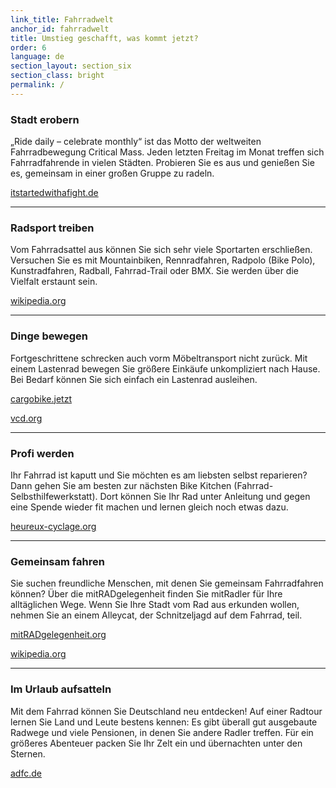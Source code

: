 ```yaml
---
link_title: Fahrradwelt
anchor_id: fahrradwelt
title: Umstieg geschafft, was kommt jetzt?
order: 6
language: de
section_layout: section_six
section_class: bright
permalink: /
---
```


### Stadt erobern
„Ride daily – celebrate monthly“ ist das Motto der weltweiten Fahrradbewegung Critical Mass. Jeden letzten Freitag im Monat treffen sich Fahrradfahrende in vielen Städten. Probieren Sie es aus und genießen Sie es, gemeinsam in einer großen Gruppe zu radeln.

<a href="http://itstartedwithafight.de/critical-mass-deutschland/" target="_blank">itstartedwithafight.de</a>

***

### Radsport treiben
Vom Fahrradsattel aus können Sie sich sehr viele Sportarten erschließen.  Versuchen Sie es mit Mountainbiken, Rennradfahren, Radpolo (Bike Polo), Kunstradfahren, Radball, Fahrrad-Trail oder BMX. Sie werden über die Vielfalt erstaunt sein.

<a href="https://de.wikipedia.org/wiki/Radpolo" target="_blank">wikipedia.org</a>

***

### Dinge bewegen
Fortgeschrittene schrecken auch vorm Möbeltransport nicht zurück. Mit einem Lastenrad bewegen Sie größere Einkäufe unkompliziert nach Hause. Bei Bedarf können Sie sich einfach ein Lastenrad ausleihen.

<a href="http://cargobike.jetzt/sharing-angebote/" target="_blank">cargobike.jetzt</a>


<a href="https://www.vcd.org/themen/radverkehr/lastenraeder/" target="_blank">vcd.org</a>

***

### Profi werden
Ihr Fahrrad ist kaputt und Sie möchten es am liebsten selbst reparieren? Dann gehen Sie am besten zur nächsten Bike Kitchen (Fahrrad-Selbsthilfewerkstatt). Dort können Sie Ihr Rad unter Anleitung und gegen eine Spende wieder fit machen und lernen gleich noch etwas dazu.

<a href="http://www.heureux-cyclage.org/Les-ateliers-velo-dans-le-monde.html?lang=en" target="_blank">heureux-cyclage.org</a>

***

### Gemeinsam fahren
Sie suchen freundliche Menschen, mit denen Sie gemeinsam Fahrradfahren können? Über die mitRADgelegenheit finden Sie mitRadler für Ihre alltäglichen Wege. Wenn Sie Ihre Stadt  vom Rad aus erkunden wollen, nehmen Sie an einem Alleycat, der Schnitzeljagd auf dem Fahrrad, teil.

<a href="http://mitradgelegenheit.org/die-mitradgelegenheit/" target="_blank">mitRADgelegenheit.org</a>


<a href="https://de.wikipedia.org/wiki/Alleycat" target="_blank">wikipedia.org</a>

***

### Im Urlaub aufsatteln
Mit dem Fahrrad können Sie Deutschland neu entdecken! Auf einer Radtour lernen Sie Land und Leute bestens kennen: Es gibt überall gut ausgebaute Radwege und viele Pensionen, in denen Sie andere Radler treffen. Für ein größeres Abenteuer packen Sie Ihr Zelt ein und übernachten unter den Sternen.


<a href="http://www.adfc.de/ausruestung/checkliste-fuer-den-fahrradurlaub" target="_blank">adfc.de</a>

